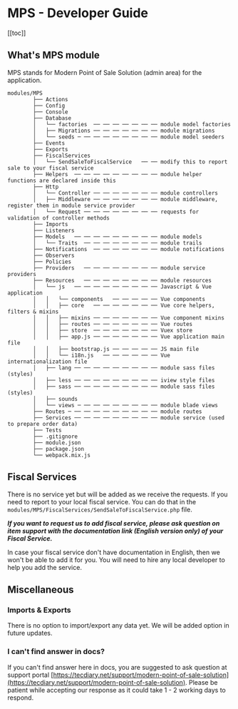 # MPS - Developer Guide

[[toc]]

## What's MPS module

MPS stands for Modern Point of Sale Solution (admin area) for the application.

```text
modules/MPS
        ├── Actions
        ├── Config
        ├── Console
        ├── Database
        │   └── factories  ── ── ── ── ── ── ── module model factories
        │   ├── Migrations ── ── ── ── ── ── ── module migrations
        │   └── seeds ─ ── ── ── ── ── ── ── ── module model seeders
        ├── Events
        ├── Exports
        ├── FiscalServices
        │   └── SendSaleToFiscalService   ── ── modify this to report sale to your fiscal service
        ├── Helpers  ── ── ── ── ── ── ── ── ── module helper functions are declared inside this
        ├── Http
        │   └── Controller ── ── ── ── ── ── ── module controllers
        │   ├── Middleware ── ── ── ── ── ── ── module middleware, register them in module service provider
        │   └── Request ── ── ── ── ── ── ── ── requests for validation of controller methods
        ├── Imports
        ├── Listeners
        ├── Models   ── ── ── ── ── ── ── ── ── module models
        │   └── Traits  ── ── ── ── ── ── ── ── module trails
        ├── Notifications  ── ── ── ── ── ── ── module notifications
        ├── Observers
        ├── Policies
        ├── Providers   ── ── ── ── ── ── ── ── module service providers
        ├── Resources   ── ── ── ── ── ── ── ── module resources
        │   └── js   ── ── ── ── ── ── ── ── ── Javascript & Vue application
        │   │   └── components   ── ── ── ── ── Vue components
        │   │   ├── core   ── ── ── ── ── ── ── Vue core helpers, filters & mixins
        │   │   ├── mixins ── ── ── ── ── ── ── Vue component mixins
        │   │   ├── routes ── ── ── ── ── ── ── Vue routes
        │   │   ├── store  ── ── ── ── ── ── ── Vuex store
        │   │   ├── app.js ── ── ── ── ── ── ── Vue application main file
        │   │   ├── bootstrap.js ── ── ── ── ── JS main file
        │   │   └── i18n.js   ── ── ── ── ── ── Vue internationalization file
        │   ├── lang ── ── ── ── ── ── ── ── ── module sass files (styles)
        │   ├── less ── ── ── ── ── ── ── ── ── iview style files
        │   ├── sass ── ── ── ── ── ── ── ── ── module sass files (styles)
        │   ├── sounds
        │   └── views ─ ── ── ── ── ── ── ── ── module blade views
        ├── Routes ─ ── ── ── ── ── ── ── ── ── module routes
        ├── Services ── ── ── ── ── ── ── ── ── module service (used to prepare order data)
        ├── Tests
        ├── .gitignore
        ├── module.json
        ├── package.json
        └── webpack.mix.js
```

## Fiscal Services

There is no service yet but will be added as we receive the requests. If you need to report to your local fiscal service. You can do that in the `modules/MPS/FiscalServices/SendSaleToFiscalService.php` file.

**_If you want to request us to add fiscal service, please ask question on item support with the documentation link (English version only) of your Fiscal Service._**

In case your fiscal service don't have documentation in English, then we won't be able to add it for you. You will need to hire any local developer to help you add the service.

## Miscellaneous

### Imports & Exports

There is no option to import/export any data yet. We will be added option in future updates.

### I can't find answer in docs?

If you can't find answer here in docs, you are suggested to ask question at support portal [https://tecdiary.net/support/modern-point-of-sale-solution](https://tecdiary.net/support/modern-point-of-sale-solution). Please be patient while accepting our response as it could take 1 - 2 working days to respond.
